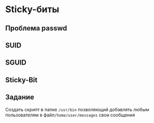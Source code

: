 # Sticky-биты

## Проблема passwd

## SUID

## SGUID

## Sticky-Bit

## Задание

Создать скрипт в папке `/usr/bin` позволяющий добавлять любым пользователям в файл`/home/user/messages` свои сообщения
